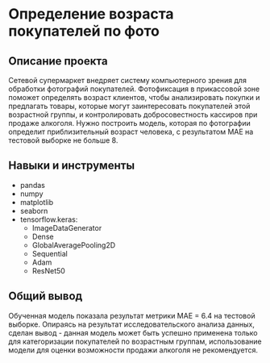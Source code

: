 
# Определение возраста покупателей по фото

## Описание проекта

Сетевой супермаркет внедряет систему компьютерного зрения для обработки фотографий покупателей. Фотофиксация в прикассовой зоне поможет определять возраст клиентов, чтобы анализировать покупки и предлагать товары, которые могут заинтересовать покупателей этой возрастной группы, и контролировать добросовестность кассиров при продаже алкоголя.
Нужно построить модель, которая по фотографии определит приблизительный возраст человека, с результатом МАЕ на тестовой выборке не больше 8. 

## Навыки и инструменты

- pandas 
- numpy
- matplotlib
- seaborn
- tensorflow.keras:
  - ImageDataGenerator
  - Dense
  - GlobalAveragePooling2D
  - Sequential
  - Adam
  - ResNet50

## Общий вывод

Обученная модель показала результат метрики MAE = 6.4 на тестовой выборке. Опираясь на результат исследовательского анализа данных, сделан вывод - данная модель может быть успешно применена только для категоризации покупателей по возрастным группам, использование модели для оценки возможности продажи алкоголя не рекомендуется.
